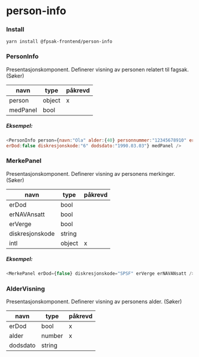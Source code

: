 # person-info

### Install
```
yarn install @fpsak-frontend/person-info
```

### PersonInfo
 Presentasjonskomponent. Definerer visning av personen relatert til fagsak. (Søker)

| navn     | type   | påkrevd |
|----------|--------|---------|
| person    | object   |    x    |
| medPanel    | bool |      |

 ##### Eksempel:
 ```js
 <PersonInfo person={navn:"Ola" alder:{40} personnummer:"12345678910" erKvinne:false
 erDod:false diskresjonskode:"6" dodsdato:"1990.03.03"} medPanel />
```

### MerkePanel
Presentasjonskomponent. Definerer visning av personens merkinger. (Søker)

| navn     | type   | påkrevd |
|----------|--------|---------|
| erDod    | bool   |        |
| erNAVAnsatt | bool |        |
| erVerge | bool    |        |
| diskresjonskode | string  |        |
| intl | object |   x     |

##### Eksempel:
```js
<MerkePanel erDod={false} diskresjonskode="SPSF" erVerge erNAVANsatt />
```

### AlderVisning
Presentasjonskomponent. Definerer visning av personens alder. (Søker)

| navn     | type   | påkrevd |
|----------|--------|---------|
| erDod    | bool   |    x    |
| alder    | number |    x    |
| dodsdato | string |         |
